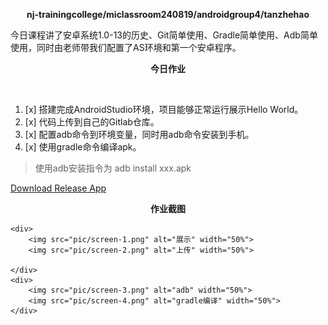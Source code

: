 <div>
    <p align="center">
        <strong>nj-trainingcollege/miclassroom240819/androidgroup4/tanzhehao</strong>
        <br>
    </p>
    今日课程讲了安卓系统1.0-13的历史、Git简单使用、Gradle简单使用、Adb简单使用，同时由老师带我们配置了AS环境和第一个安卓程序。
    <br>
    <p align="center"><strong>今日作业</strong></p>
    <br>
</div>

1. [x] 搭建完成AndroidStudio环境，项目能够正常运行展示Hello World。
2. [x] 代码上传到自己的Gitlab仓库。
3. [x] 配置adb命令到环境变量，同时用adb命令安装到手机。
4. [x] 使用gradle命令编译apk。

> 使用adb安装指令为 adb install xxx.apk

<div>
    <a href="https://partner-gitlab.mioffice.cn/nj-trainingcollege/miclassroom240819/androidgroup4/tanzhehao/homework/-/raw/main/day1/app/release/app-release.apk?inline=false">Download Release App</a>
    <br>
    <p align="center"><strong>作业截图</strong></p>

    <div>
        <img src="pic/screen-1.png" alt="展示" width="50%">
        <img src="pic/screen-2.png" alt="上传" width="50%">

    </div>
    <div>
        <img src="pic/screen-3.png" alt="adb" width="50%">
        <img src="pic/screen-4.png" alt="gradle编译" width="50%">
    </div>
</div>